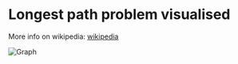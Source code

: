 # Longest path problem visualised

More info on wikipedia: [wikipedia](http://en.wikipedia.org/wiki/Longest_path_problem "Longest path problem")

![Graph](http://i.imgur.com/XnMPp.jpg)